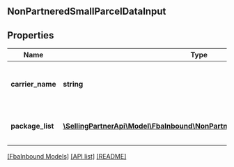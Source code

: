 ## NonPartneredSmallParcelDataInput

## Properties

Name | Type | Description | Notes
------------ | ------------- | ------------- | -------------
**carrier_name** | **string** | The carrier that you are using for the inbound shipment. |
**package_list** | [**\SellingPartnerApi\Model\FbaInbound\NonPartneredSmallParcelPackageInput[]**](NonPartneredSmallParcelPackageInput.md) | A list of package tracking information. |

[[FbaInbound Models]](../) [[API list]](../../Api) [[README]](../../../README.md)
